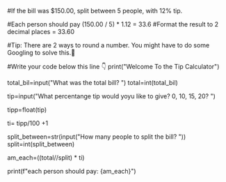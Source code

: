 #If the bill was $150.00, split between 5 people, with 12% tip. 

#Each person should pay (150.00 / 5) * 1.12 = 33.6
#Format the result to 2 decimal places = 33.60

#Tip: There are 2 ways to round a number. You might have to do some Googling to solve this.💪

#Write your code below this line 👇
print("Welcome To the Tip Calculator")

total_bil=input("What was the total bill? ")
total=int(total_bil)

tip=input("What percentange tip would yoyu like to give? 0, 10, 15, 20? ")

tipp=float(tip)

ti= tipp/100 +1



split_between=str(input("How many people to split the bill? "))
split=int(split_between)

am_each=((total//split) * ti)



print(f"each person should pay: {am_each}")
